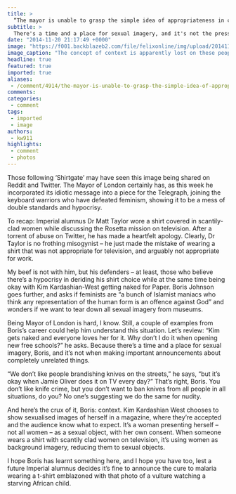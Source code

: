 ```yaml
---
title: >
  “The mayor is unable to grasp the simple idea of appropriateness in context”
subtitle: >
  There's a time and a place for sexual imagery, and it's not the press conference of a major achievement in science
date: "2014-11-20 21:17:49 +0000"
image: "https://f001.backblazeb2.com/file/felixonline/img/upload/201411202119-cj914-shirtgate.jpg"
image_caption: "The concept of context is apparently lost on these people"
headline: true
featured: true
imported: true
aliases:
 - /comment/4914/the-mayor-is-unable-to-grasp-the-simple-idea-of-appropriateness-in-context
comments:
categories:
 - comment
tags:
 - imported
 - image
authors:
 - kw911
highlights:
 - comment
 - photos
---
```


Those following ‘Shirtgate’ may have seen this image being shared on Reddit and Twitter. The Mayor of London certainly has, as this week he incorporated its idiotic message into a piece for the Telegraph, joining the keyboard warriors who have defeated feminism, showing it to be a mess of double standards and hypocrisy.

To recap: Imperial alumnus Dr Matt Taylor wore a shirt covered in scantily-clad women while discussing the Rosetta mission on television. After a torrent of abuse on Twitter, he has made a heartfelt apology. Clearly, Dr Taylor is no frothing misogynist – he just made the mistake of wearing a shirt that was not appropriate for television, and arguably not appropriate for work.

My beef is not with him, but his defenders – at least, those who believe there’s a hypocrisy in deriding his shirt choice while at the same time being okay with Kim Kardashian-West getting naked for Paper. Boris Johnson goes further, and asks if feminists are “a bunch of Islamist maniacs who think any representation of the human form is an offence against God” and wonders if we want to tear down all sexual imagery from museums.

Being Mayor of London is hard, I know. Still, a couple of examples from Boris’s career could help him understand this situation. Let’s review: “Kim gets naked and everyone loves her for it. Why don’t I do it when opening new free schools?” he asks. Because there’s a time and a place for sexual imagery, Boris, and it’s not when making important announcements about completely unrelated things.

“We don’t like people brandishing knives on the streets,” he says, “but it’s okay when Jamie Oliver does it on TV every day?” That’s right, Boris. You don’t like knife crime, but you don’t want to ban knives from all people in all situations, do you? No one’s suggesting we do the same for nudity.

And here’s the crux of it, Boris: context. Kim Kardashian West chooses to show sexualised images of herself in a magazine, where they’re accepted and the audience know what to expect. It’s a woman presenting herself – not all women – as a sexual object, with her own consent. When someone wears a shirt with scantily clad women on television, it’s using women as background imagery, reducing them to sexual objects.

I hope Boris has learnt something here, and I hope you have too, lest a future Imperial alumnus decides it’s fine to announce the cure to malaria wearing a t-shirt emblazoned with that photo of a vulture watching a starving African child.

